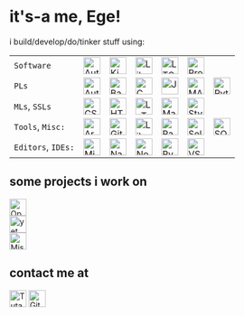 # it's-a me, Ege!

i build/develop/do/tinker stuff using:

<table>
<tr>
<td><code>Software</code></td>
<td><a href="#"><img title="AutoCAD" alt="AutoCAD" height="30" src="https://cdn.simpleicons.org/autocad"/></a></td>
<td><a href="#"><img title="KiCad" alt="KiCad" height="30" src="https://cdn.simpleicons.org/kicad/5072FF"/></a></td>
<td><a href="#"><img title="LibreOffice" alt="LibreOffice" height="30" src="https://cdn.simpleicons.org/libreoffice"/></a></td>
<td><a href="#"><img title="LTSpice" alt="LTSpice" height="30" src="https://cdn.simpleicons.org/ltspice"/></a></td>
<td><a href="#"><img title="Proteus" alt="Proteus" height="30" src="https://cdn.simpleicons.org/proteus"/></a></td>
<td></td>
</tr>
<tr>
<td><code title="Programming Languages">PLs</code></td>
<td><a href="#"><img title="AutoHotkey" alt="AutoHotkey" height="30" src="https://cdn.simpleicons.org/autohotkey/448e3a"/></a></td>
<td><a href="#"><img title="Bash" alt="Bash" height="30" src="https://cdn.simpleicons.org/gnubash"/></a></td>
<td><a href="#"><img title="C" alt="C" height="30" src="https://cdn.simpleicons.org/c"/></a></td>
<td><a href="#"><img title="JavaScript" alt="JavaScript" height="30" src="https://cdn.simpleicons.org/javascript"/></a></td>
<td><a href="#"><img title="MATLAB" alt="MATLAB" height="30" src="https://cdn.jsdelivr.net/gh/devicons/devicon@latest/icons/matlab/matlab-original.svg"/></a></td>
<td><a href="#"><img title="Python" alt="Python" height="30" src="https://cdn.simpleicons.org/python"/></a></td>
</tr>
<td><code title="Markup Languages">MLs</code>, <code title="Style Sheet Languages">SSLs</code></td>
<td><a href="#"><img title="CSS3" alt="CSS3" height="30" src="https://cdn.simpleicons.org/css3"/></a></td>
<td><a href="#"><img title="HTML5" alt="HTML5" height="30" src="https://cdn.simpleicons.org/html5"/></a></td>
<td><a href="#"><img title="LaTeX" alt="LaTeX" height="30" src="https://cdn.simpleicons.org/latex"/></a></td>
<td><a href="#"><img title="Markdown" alt="Markdown" height="30" src="https://cdn.simpleicons.org/markdown/999999"/></a></td>
<td><a href="#"><img title="Stylus" alt="Stylus" height="30" src="https://cdn.simpleicons.org/stylus/0E8775"/></a></td>
<td></td>
</tr>
<tr>
<td><code>Tools</code>, <code>Misc:</code></td>
<td><a href="#"><img title="Arduino" alt="Arduino" height="30" src="https://cdn.simpleicons.org/arduino"/></a></td>
<td><a href="#"><img title="Git" alt="Git" height="30" src="https://cdn.simpleicons.org/git"/></a></td>
<td><a href="#"><img title="LibreOffice" alt="LibreOffice" height="30" src="https://cdn.simpleicons.org/libreoffice"/></a></td>
<td><a href="#"><img title="Pandas" alt="Pandas" height="30" src="https://cdn.simpleicons.org/pandas/370AED"/></a></td>
<td><a href="#"><img title="Selenium" alt="Selenium" height="30" src="https://cdn.simpleicons.org/selenium"/></a></td>
<td><a href="#"><img title="SQLite" alt="SQLite" height="30" src="https://cdn.simpleicons.org/sqlite/005883"/></a></td>
</tr>
<tr>
<td><code>Editors</code>, <code title="Integrated Development Environments">IDEs:</code></td>
<td><a href="#"><img title="Micro" alt="Micro" height="30" src="https://cdn.simpleicons.org/microeditor"/></a></td>
<td><a href="#"><img title="Nano" alt="Nano" height="30" src="https://cdn.jsdelivr.net/gh/devicons/devicon@latest/icons/nano/nano-original.svg"/></a></td>
<td><a href="#"><img title="Notepad++" alt="Notepad++" height="30" src="https://cdn.simpleicons.org/notepadplusplus"/></a></td>
<td><a href="#"><img title="PyCharm" alt="PyCharm" height="30" src="https://cdn.simpleicons.org/pycharm/999999"/></a></td>
<td><a href="#"><img title="VSCode" alt="VSCode" height="30" src="https://cdn.jsdelivr.net/gh/devicons/devicon@latest/icons/vscode/vscode-original.svg"/></a></td>
<td></td>
</tr>
</table>

## some projects i work on

<a href="https://github.com/Egezenn/OpenDotaGuides"><img title="OpenDotaGuides" alt="OpenDotaGuides" height="30" src="https://img.shields.io/badge/opendotaguides-692219?style=for-the-badge&logo=github&logoColor=white"/></a></td>  
<a href="mailto:egezenn@tutanota.com?subject=[yke9tK0F2CJtDxsC]%20what%20is%20it&body=what's%20the%20thing?"><img title="you can ask me about it ;)" alt="yet to be named & published thing" height="30" src="https://img.shields.io/badge/yet%20to%20be%20named%20&%20published%20thing-AA0000?style=for-the-badge"/></a></td>  
<a href="https://github.com/Egezenn/Miscellaneous-scripts-and-such"><img title="Miscellaneous-scripts-and-such" alt="Miscellaneous-scripts-and-such" height="30" src="https://img.shields.io/badge/miscellaneous--scripts--and--such-0000AA?style=for-the-badge&logo=github&logoColor=white"/></a></td>

## contact me at

<a href="mailto:egezenn@tutanota.com"><img title="Tutanota" alt="Tutanota" height="30" src="https://img.shields.io/badge/tutanota-840010?style=for-the-badge&logo=tutanota&logoColor=white"/></a></td>
<a href="https://github.com/Egezenn"><img title="GitHub" alt="GitHub" height="30" src="https://img.shields.io/badge/github-000000.svg?&style=for-the-badge&logo=github&logoColor=white"/></a></td>
